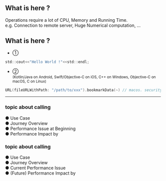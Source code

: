 <PageTitleHeader section="Introduction" title="Term Definition"/>

## What is **<UniqueTerm val="Expensive"/>** here ?

Operations require a lot of CPU, Memory and Running Time.  
e.g. Connection to remote server, Huge Numerical computation, ...

## What is **<UniqueTerm val="Native"/>** here ?

- ① <UniqueTechnicalTerm val="native C APIs"/>

```c
std::cout<<"Hello World !"<<std::endl;
```

- ② <UniqueTechnicalTerm val="platform-specific APIs"/> <br> <small>(Kotlin/Java on Android, Swift/Objective-C on iOS, C++ on Windows, Objective-C on macOS, C on Linux)</small>

```swift
URL(fileURLWithPath: "/path/to/xxx").bookmarkData(~) // macos. security-scoped bookmarks.
```

<!--
https://docs.flutter.dev/development/platform-integration/platform-channels

https://docs.flutter.dev/development/platform-integration/android/c-interop
https://docs.flutter.dev/development/platform-integration/ios/c-interop
https://docs.flutter.dev/development/platform-integration/macos/c-interop
-->

---

<PageTitleHeader section="Introduction" title="Topic"/>

### topic about calling <UniqueTechnicalTerm val="native C APIs"/>

● Use Case  
● Journey Overview  
● Performance Issue at Beginning  
● Performance Impact by <TechnicalTerm val="dart:ffi"/>

### topic about calling <UniqueTechnicalTerm val="platform-specific APIs"/>

● Use Case  
● Journey Overview  
● Current Performance Issue  
● (Future) Performance Impact by <TechnicalTerm val="Isolate Platform Channels"/>
